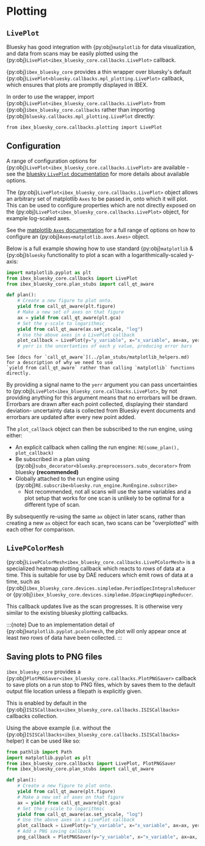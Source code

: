 # Plotting

## `LivePlot`

Bluesky has good integration with {py:obj}`matplotlib` for data visualization, and data from scans 
may be easily plotted using the {py:obj}`LivePlot<ibex_bluesky_core.callbacks.LivePlot>`  callback.

{py:obj}`ibex_bluesky_core` provides a thin wrapper over bluesky's default 
{py:obj}`LivePlot<bluesky.callbacks.mpl_plotting.LivePlot>` callback,
which ensures that plots are promptly displayed in IBEX.

In order to use the wrapper, import {py:obj}`LivePlot<ibex_bluesky_core.callbacks.LivePlot>` 
from {py:obj}`ibex_bluesky_core.callbacks` rather than importing
{py:obj}`bluesky.callbacks.mpl_plotting.LivePlot` directly:

```
from ibex_bluesky_core.callbacks.plotting import LivePlot
```

## Configuration

A range of configuration options for {py:obj}`LivePlot<ibex_bluesky_core.callbacks.LivePlot>` are available - see the 
[bluesky `LivePlot` documentation](https://blueskyproject.io/bluesky/main/callbacks.html#bluesky.callbacks.mpl_plotting.LivePlot)
for more details about available options.

The {py:obj}`LivePlot<ibex_bluesky_core.callbacks.LivePlot>` object allows an arbitrary set of matplotlib `Axes` to be passed in, onto
which it will plot. This can be used to configure properties which are not directly exposed
on the {py:obj}`LivePlot<ibex_bluesky_core.callbacks.LivePlot>` object, for example log-scaled axes.

See the [matplotlib `Axes` documentation](https://matplotlib.org/stable/api/_as_gen/matplotlib.axes.Axes.html) 
for a full range of options on how to configure an {py:obj}`Axes<matplotlib.axes.Axes>` object.

Below is a full example showing how to use standard {py:obj}`matplotlib` & {py:obj}`bluesky` functionality
to plot a scan with a logarithmically-scaled y-axis:

```python
import matplotlib.pyplot as plt
from ibex_bluesky_core.callbacks import LivePlot
from ibex_bluesky_core.plan_stubs import call_qt_aware

def plan():
    # Create a new figure to plot onto.
    yield from call_qt_aware(plt.figure)
    # Make a new set of axes on that figure
    ax = yield from call_qt_aware(plt.gca)
    # Set the y-scale to logarithmic
    yield from call_qt_aware(ax.set_yscale, "log")
    # Use the above axes in a LivePlot callback
    plot_callback = LivePlot(y="y_variable", x="x_variable", ax=ax, yerr="yerr_variable")
    # yerr is the uncertanties of each y value, producing error bars
```

```{note}
See [docs for `call_qt_aware`](../plan_stubs/matplotlib_helpers.md) for a description of why we need to use 
`yield from call_qt_aware` rather than calling `matplotlib` functions directly.
```

By providing a signal name to the `yerr` argument you can pass uncertainties to {py:obj}`LivePlot<ibex_bluesky_core.callbacks.LivePlot>`, by not providing anything for this argument means that no errorbars will be drawn. Errorbars are drawn after each point collected, displaying their standard deviation- uncertainty data is collected from Bluesky event documents and errorbars are updated after every new point added.

The `plot_callback` object can then be subscribed to the run engine, using either:
- An explicit callback when calling the run engine: `RE(some_plan(), plot_callback)`
- Be subscribed in a plan using {py:obj}`subs_decorator<bluesky.preprocessors.subs_decorator>` from bluesky **(recommended)**
- Globally attached to the run engine using {py:obj}`RE.subscribe<bluesky.run_engine.RunEngine.subscribe>`
  * Not recommended, not all scans will use the same variables and a plot setup that works
    for one scan is unlikely to be optimal for a different type of scan.

By subsequently re-using the same `ax` object in later scans, rather than creating a new 
`ax` object for each scan, two scans can be "overplotted" with each other for comparison.

## `LivePColorMesh`

{py:obj}`LivePColorMesh<ibex_bluesky_core.callbacks.LivePColorMesh>` is a specialized heatmap
plotting callback which reacts to *rows* of data at a time. This is suitable for use by DAE reducers
which emit rows of data at a time, such as 
{py:obj}`ibex_bluesky_core.devices.simpledae.PeriodSpecIntegralsReducer` or
{py:obj}`ibex_bluesky_core.devices.simpledae.DSpacingMappingReducer`.

This callback updates live as the scan progresses. It is otherwise very similar to the
existing bluesky plotting callbacks.

:::{note}
Due to an implementation detail of {py:obj}`matplotlib.pyplot.pcolormesh`,
the plot will only appear once at least *two* rows of data have been collected.
:::

## Saving plots to PNG files

`ibex_bluesky_core` provides a {py:obj}`PlotPNGSaver<ibex_bluesky_core.callbacks.PlotPNGSaver>` callback to save plots on a run stop to PNG files, which by saves them to the default output file location unless a filepath is explicitly given.

This is enabled by default in the {py:obj}`ISISCallbacks<ibex_bluesky_core.callbacks.ISISCallbacks>` callbacks collection. 

Using the above example (i.e. without the {py:obj}`ISISCallbacks<ibex_bluesky_core.callbacks.ISISCallbacks>` helper) it can be used like so: 

```python
from pathlib import Path
import matplotlib.pyplot as plt
from ibex_bluesky_core.callbacks import LivePlot, PlotPNGSaver
from ibex_bluesky_core.plan_stubs import call_qt_aware

def plan():
    # Create a new figure to plot onto.
    yield from call_qt_aware(plt.figure)
    # Make a new set of axes on that figure
    ax = yield from call_qt_aware(plt.gca)
    # Set the y-scale to logarithmic
    yield from call_qt_aware(ax.set_yscale, "log")
    # Use the above axes in a LivePlot callback
    plot_callback = LivePlot(y="y_variable", x="x_variable", ax=ax, yerr="yerr_variable")
    # Add a PNG saving callback
    png_callback = PlotPNGSaver(y="y_variable", x="x_variable", ax=ax, output_dir=Path("C://", "Some", "Custom", "Directory"), postfix="test123")
```
